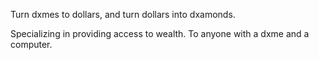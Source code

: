 Turn dxmes to dollars,
and turn dollars into dxamonds.

Specializing in providing access to wealth.
To anyone with a dxme and a computer.
